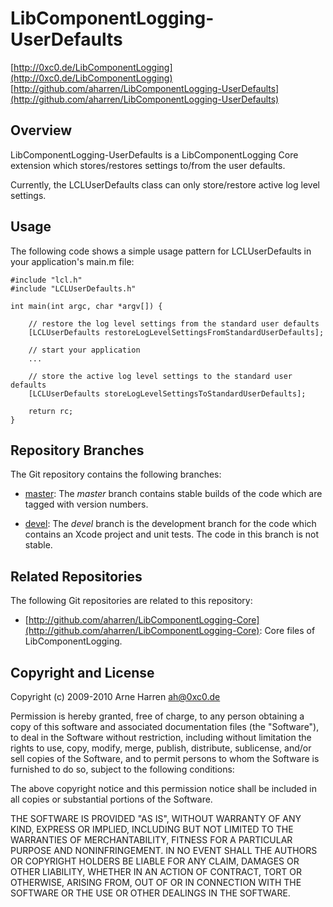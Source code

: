 

# LibComponentLogging-UserDefaults

[http://0xc0.de/LibComponentLogging](http://0xc0.de/LibComponentLogging)
[http://github.com/aharren/LibComponentLogging-UserDefaults](http://github.com/aharren/LibComponentLogging-UserDefaults)


## Overview

LibComponentLogging-UserDefaults is a LibComponentLogging Core extension which
stores/restores settings to/from the user defaults.

Currently, the LCLUserDefaults class can only store/restore active log level
settings.


## Usage

The following code shows a simple usage pattern for LCLUserDefaults in your
application's main.m file:

    #include "lcl.h"
    #include "LCLUserDefaults.h"
    
    int main(int argc, char *argv[]) {
    
        // restore the log level settings from the standard user defaults
        [LCLUserDefaults restoreLogLevelSettingsFromStandardUserDefaults];
        
        // start your application
        ...
        
        // store the active log level settings to the standard user defaults
        [LCLUserDefaults storeLogLevelSettingsToStandardUserDefaults];
    
        return rc;
    }


## Repository Branches

The Git repository contains the following branches:

* [master](http://github.com/aharren/LibComponentLogging-UserDefaults/tree/master):
  The *master* branch contains stable builds of the code which are tagged with
  version numbers.

* [devel](http://github.com/aharren/LibComponentLogging-UserDefaults/tree/devel):
  The *devel* branch is the development branch for the code which contains an
  Xcode project and unit tests. The code in this branch is not stable.


## Related Repositories

The following Git repositories are related to this repository:

* [http://github.com/aharren/LibComponentLogging-Core](http://github.com/aharren/LibComponentLogging-Core):
  Core files of LibComponentLogging.


## Copyright and License

Copyright (c) 2009-2010 Arne Harren <ah@0xc0.de>

Permission is hereby granted, free of charge, to any person obtaining a copy
of this software and associated documentation files (the "Software"), to deal
in the Software without restriction, including without limitation the rights
to use, copy, modify, merge, publish, distribute, sublicense, and/or sell
copies of the Software, and to permit persons to whom the Software is
furnished to do so, subject to the following conditions:

The above copyright notice and this permission notice shall be included in
all copies or substantial portions of the Software.

THE SOFTWARE IS PROVIDED "AS IS", WITHOUT WARRANTY OF ANY KIND, EXPRESS OR
IMPLIED, INCLUDING BUT NOT LIMITED TO THE WARRANTIES OF MERCHANTABILITY,
FITNESS FOR A PARTICULAR PURPOSE AND NONINFRINGEMENT. IN NO EVENT SHALL THE
AUTHORS OR COPYRIGHT HOLDERS BE LIABLE FOR ANY CLAIM, DAMAGES OR OTHER
LIABILITY, WHETHER IN AN ACTION OF CONTRACT, TORT OR OTHERWISE, ARISING FROM,
OUT OF OR IN CONNECTION WITH THE SOFTWARE OR THE USE OR OTHER DEALINGS IN
THE SOFTWARE.

